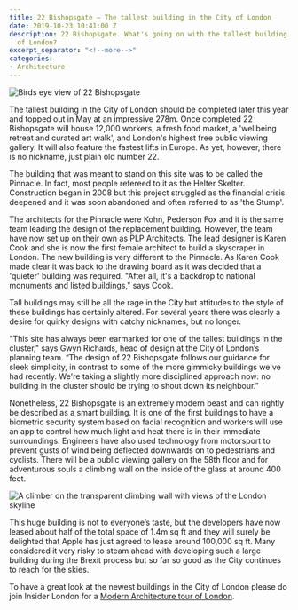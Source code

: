 ```yaml
---
title: 22 Bishopsgate – The tallest building in the City of London
date: 2019-10-23 10:41:00 Z
description: 22 Bishopsgate. What's going on with the tallest building in the City
  of London?
excerpt_separator: "<!--more-->"
categories:
- Architecture
---
```


![Birds eye view of 22 Bishopsgate](/uploads/helterskelter-1.jpg)

The tallest building in the City of London should be completed later this year and topped out in May at an impressive 278m. Once completed 22 Bishopsgate will house 12,000 workers, a fresh food market, a 'wellbeing retreat and curated art walk', and London's highest free public viewing gallery. It will also feature the fastest lifts in Europe.  As yet, however, there is no nickname, just plain old number 22.

<!--more-->

The building that was meant to stand on this site was to be called the Pinnacle.  In fact, most people refereed to it as the Helter Skelter. Construction began in 2008 but this project struggled as the financial crisis deepened and it was soon abandoned and often referred to as 'the Stump'.

The architects for the Pinnacle were Kohn, Pederson Fox and it is the same team leading the design of the replacement building.  However, the team have now set up on their own as PLP Architects. The lead designer is Karen Cook and she is now the first female architect to build a skyscraper in London. The new building is very different to the Pinnacle. As Karen Cook made clear it was back to the drawing board as it was decided that a 'quieter' building was required. "After all, it's a backdrop to national monuments and listed buildings," says Cook.

Tall buildings may still be all the rage in the City but attitudes to the style of these buildings has certainly altered. For several years there was clearly a desire for quirky designs with catchy nicknames, but no longer.

"This site has always been earmarked for one of the tallest buildings in the cluster," says Gwyn Richards, head of design at the City of London’s planning team. “The design of 22 Bishopsgate follows our guidance for sleek simplicity, in contrast to some of the more gimmicky buildings we've had recently. We're taking a slightly more disciplined approach now: no building in the cluster should be trying to shout down its neighbour.”

Nonetheless, 22 Bishopsgate is an extremely modern beast and can rightly be described as a smart building. It is one of the first buildings to have a biometric security system based on facial recognition and workers will use an app to control how much light and heat there is in their immediate surroundings. Engineers have also used technology from motorsport to prevent gusts of wind being deflected downwards on to pedestrians and cyclists. There will be a public viewing gallery on the 58th floor and for adventurous souls a climbing wall on the inside of the glass at around 400 feet.

![A climber on the transparent climbing wall with views of the London skyline](/uploads/22-climbingwall-1.jpg)

This huge building is not to everyone’s taste, but the developers have now leased about half of the total space of 1.4m sq ft and they will surely be delighted that Apple has just agreed to lease around 100,000 sq ft.  Many considered it very risky to steam ahead with developing such a large building during the Brexit process but so far so good as the City continues to reach for the skies.

To have a great look at the newest buildings in the City of London please do join Insider London for a <a href="https://www.insiderlondon.com/london/educational-tours/modern-architecture-tour/#modern-architecture">Modern Architecture tour of London</a>.

